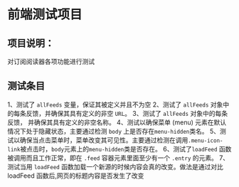 # 前端测试项目
## 项目说明：
对订阅阅读器各项功能进行测试
## 测试条目
1、测试了 `allFeeds` 变量，保证其被定义并且不为空
2、测试了 `allFeeds` 对象中的每条反馈，并确保其具有定义的非空 `URL`。
3、测试了 `allFeeds` 对象中的每条反馈， 并确保其具有定义的非空名称。
4、测试以确保菜单 (menu) 元素在默认情况下处于隐藏状态，主要通过检测 `body` 上是否存在`menu-hidden`类名。
5、测试以确保当点击菜单时，菜单改变其可见性。主要通过检测在调用`.menu-icon-link`被点击时，`body`元素上的`menu-hidden`类是否存在。
6、测试了`loadFeed` 函数被调用而且工作正常，即在 `.feed` 容器元素里面至少有一个 `.entry` 的元素。
7、测试当用 `loadFeed` 函数加载一个新源的时候内容会真的改变。做法是通过对比 loadFeed 函数后,网页的标题内容是否发生了改变


